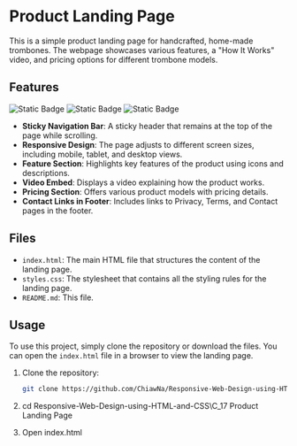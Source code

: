 # Product Landing Page

This is a simple product landing page for handcrafted, home-made trombones. The webpage showcases various features, a "How It Works" video, and pricing options for different trombone models.

## Features
![Static Badge](https://img.shields.io/badge/HTML5-%23E34F26?style=for-the-badge&logo=HTML5&logoColor=white)
![Static Badge](https://img.shields.io/badge/CSS3-1572B6?style=for-the-badge&logo=CSS3&logoColor=white)
![Static Badge](https://img.shields.io/badge/freecodecamp-0A0A23?style=for-the-badge&logo=freecodecamp&logoColor=white)

- **Sticky Navigation Bar**: A sticky header that remains at the top of the page while scrolling.
- **Responsive Design**: The page adjusts to different screen sizes, including mobile, tablet, and desktop views.
- **Feature Section**: Highlights key features of the product using icons and descriptions.
- **Video Embed**: Displays a video explaining how the product works.
- **Pricing Section**: Offers various product models with pricing details.
- **Contact Links in Footer**: Includes links to Privacy, Terms, and Contact pages in the footer.


## Files
- `index.html`: The main HTML file that structures the content of the landing page.
- `styles.css`: The stylesheet that contains all the styling rules for the landing page.
- `README.md`: This file.

## Usage
To use this project, simply clone the repository or download the files. You can open the `index.html` file in a browser to view the landing page.

1. Clone the repository:
   ```bash
   git clone https://github.com/ChiawNa/Responsive-Web-Design-using-HTML-and-CSS.git

2. cd Responsive-Web-Design-using-HTML-and-CSS\C_17 Product Landing Page
   
3. Open index.html

